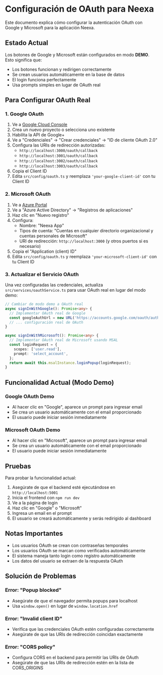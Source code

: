 # Configuración de OAuth para Neexa

Este documento explica cómo configurar la autenticación OAuth con Google y Microsoft para la aplicación Neexa.

## Estado Actual

Los botones de Google y Microsoft están configurados en modo **DEMO**. Esto significa que:

- Los botones funcionan y redirigen correctamente
- Se crean usuarios automáticamente en la base de datos
- El login funciona perfectamente
- Usa prompts simples en lugar de OAuth real

## Para Configurar OAuth Real

### 1. Google OAuth

1. Ve a [Google Cloud Console](https://console.cloud.google.com/)
2. Crea un nuevo proyecto o selecciona uno existente
3. Habilita la API de Google+
4. Ve a "Credenciales" → "Crear credenciales" → "ID de cliente OAuth 2.0"
5. Configura las URIs de redirección autorizadas:
   - `http://localhost:3000/oauth/callback`
   - `http://localhost:3001/oauth/callback`
   - `http://localhost:3002/oauth/callback`
   - `http://localhost:3003/oauth/callback`
6. Copia el Client ID
7. Edita `src/config/oauth.ts` y reemplaza `'your-google-client-id'` con tu Client ID

### 2. Microsoft OAuth

1. Ve a [Azure Portal](https://portal.azure.com/)
2. Ve a "Azure Active Directory" → "Registros de aplicaciones"
3. Haz clic en "Nuevo registro"
4. Configura:
   - Nombre: "Neexa App"
   - Tipos de cuenta: "Cuentas en cualquier directorio organizacional y cuentas personales de Microsoft"
   - URI de redirección: `http://localhost:3000` (y otros puertos si es necesario)
5. Copia el "Application (client) ID"
6. Edita `src/config/oauth.ts` y reemplaza `'your-microsoft-client-id'` con tu Client ID

### 3. Actualizar el Servicio OAuth

Una vez configuradas las credenciales, actualiza `src/services/oauthService.ts` para usar OAuth real en lugar del modo demo:

```typescript
// Cambiar de modo demo a OAuth real
async signInWithGoogle(): Promise<any> {
  // Implementar OAuth real de Google
  const googleAuthUrl = new URL('https://accounts.google.com/oauth/authorize');
  // ... configuración real de OAuth
}

async signInWithMicrosoft(): Promise<any> {
  // Implementar OAuth real de Microsoft usando MSAL
  const loginRequest = {
    scopes: ['user.read'],
    prompt: 'select_account',
  };
  return await this.msalInstance.loginPopup(loginRequest);
}
```

## Funcionalidad Actual (Modo Demo)

### Google OAuth Demo
- Al hacer clic en "Google", aparece un prompt para ingresar email
- Se crea un usuario automáticamente con el email proporcionado
- El usuario puede iniciar sesión inmediatamente

### Microsoft OAuth Demo
- Al hacer clic en "Microsoft", aparece un prompt para ingresar email
- Se crea un usuario automáticamente con el email proporcionado
- El usuario puede iniciar sesión inmediatamente

## Pruebas

Para probar la funcionalidad actual:

1. Asegúrate de que el backend esté ejecutándose en `http://localhost:5001`
2. Inicia el frontend con `npm run dev`
3. Ve a la página de login
4. Haz clic en "Google" o "Microsoft"
5. Ingresa un email en el prompt
6. El usuario se creará automáticamente y serás redirigido al dashboard

## Notas Importantes

- Los usuarios OAuth se crean con contraseñas temporales
- Los usuarios OAuth se marcan como verificados automáticamente
- El sistema maneja tanto login como registro automáticamente
- Los datos del usuario se extraen de la respuesta OAuth

## Solución de Problemas

### Error: "Popup blocked"
- Asegúrate de que el navegador permita popups para localhost
- Usa `window.open()` en lugar de `window.location.href`

### Error: "Invalid client ID"
- Verifica que las credenciales OAuth estén configuradas correctamente
- Asegúrate de que las URIs de redirección coincidan exactamente

### Error: "CORS policy"
- Configura CORS en el backend para permitir las URIs de OAuth
- Asegúrate de que las URIs de redirección estén en la lista de CORS_ORIGINS







